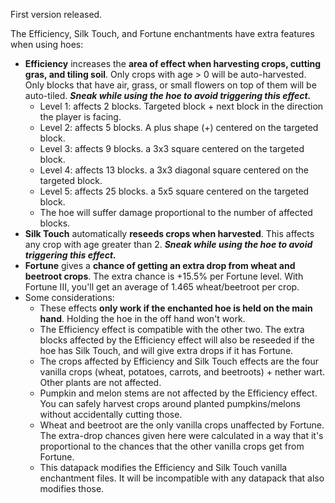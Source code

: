 
First version released.

The Efficiency, Silk Touch, and Fortune enchantments have extra features when using hoes:

- **Efficiency** increases the **area of effect when harvesting crops, cutting gras, and tiling soil**. Only crops with age > 0 will be auto-harvested. Only blocks that have air, grass, or small flowers on top of them will be auto-tiled. ***Sneak while using the hoe to avoid triggering this effect.***
	- Level 1: affects 2 blocks. Targeted block + next block in the direction the player is facing.
	- Level 2: affects 5 blocks. A plus shape (+) centered on the targeted block.
	- Level 3: affects 9 blocks. a 3x3 square centered on the targeted block.
	- Level 4: affects 13 blocks. a 3x3 diagonal square centered on the targeted block.
	- Level 5: affects 25 blocks. a 5x5 square centered on the targeted block.
	- The hoe will suffer damage proportional to the number of affected blocks.
- **Silk Touch** automatically **reseeds crops when harvested**. This affects any crop with age greater than 2. ***Sneak while using the hoe to avoid triggering this effect.***
- **Fortune** gives a **chance of getting an extra drop from wheat and beetroot crops**. The extra chance is +15.5% per Fortune level. With Fortune III, you'll get an average of 1.465 wheat/beetroot per crop.
- Some considerations:
	- These effects **only work if the enchanted hoe is held on the main hand**. Holding the hoe in the off hand won't work.
	- The Efficiency effect is compatible with the other two. The extra blocks affected by the Efficiency effect will also be reseeded if the hoe has Silk Touch, and will give extra drops if it has Fortune.
	- The crops affected by Efficiency and Silk Touch effects are the four vanilla crops (wheat, potatoes, carrots, and beetroots) + nether wart. Other plants are not affected.
	- Pumpkin and melon stems are not affected by the Efficiency effect. You can safely harvest crops around planted pumpkins/melons without accidentally cutting those.
	- Wheat and beetroot are the only vanilla crops unaffected by Fortune. The extra-drop chances given here were calculated in a way that it's proportional to the chances that the other vanilla crops get from Fortune.
	- This datapack modifies the Efficiency and Silk Touch vanilla enchantment files. It will be incompatible with any datapack that also modifies those.
